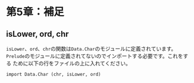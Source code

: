 第5章：補足
===========

isLower, ord, chr
-----------------

`isLower`、`ord`、`chr`の関数は`Data.Char`のモジュールに定義されています。
`Prelude`のモジュールに定義されてないのでインポートする必要です。これをする
ために以下の行をファイルの上に入れてください。

    import Data.Char (chr, isLower, ord)
